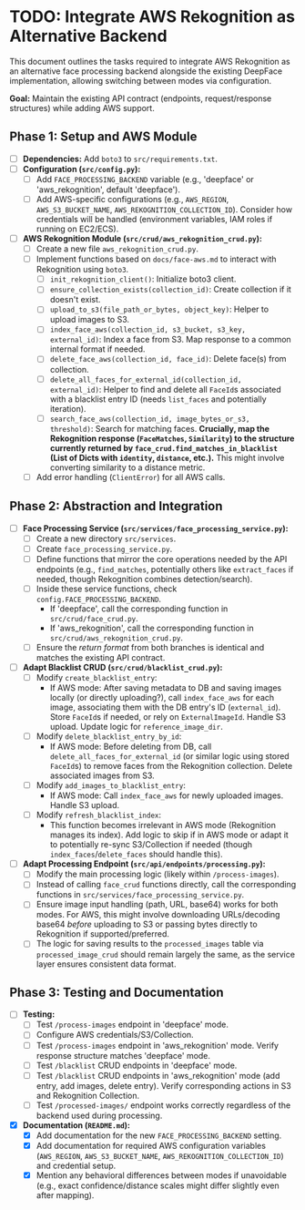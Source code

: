 # TODO: Integrate AWS Rekognition as Alternative Backend

This document outlines the tasks required to integrate AWS Rekognition as an alternative face processing backend alongside the existing DeepFace implementation, allowing switching between modes via configuration.

**Goal:** Maintain the existing API contract (endpoints, request/response structures) while adding AWS support.

## Phase 1: Setup and AWS Module

- [ ] **Dependencies:** Add `boto3` to `src/requirements.txt`.
- [ ] **Configuration (`src/config.py`):**
    - [ ] Add `FACE_PROCESSING_BACKEND` variable (e.g., 'deepface' or 'aws_rekognition', default 'deepface').
    - [ ] Add AWS-specific configurations (e.g., `AWS_REGION`, `AWS_S3_BUCKET_NAME`, `AWS_REKOGNITION_COLLECTION_ID`). Consider how credentials will be handled (environment variables, IAM roles if running on EC2/ECS).
- [ ] **AWS Rekognition Module (`src/crud/aws_rekognition_crud.py`):**
    - [ ] Create a new file `aws_rekognition_crud.py`.
    - [ ] Implement functions based on `docs/face-aws.md` to interact with Rekognition using `boto3`.
        - [ ] `init_rekognition_client()`: Initialize boto3 client.
        - [ ] `ensure_collection_exists(collection_id)`: Create collection if it doesn't exist.
        - [ ] `upload_to_s3(file_path_or_bytes, object_key)`: Helper to upload images to S3.
        - [ ] `index_face_aws(collection_id, s3_bucket, s3_key, external_id)`: Index a face from S3. Map response to a common internal format if needed.
        - [ ] `delete_face_aws(collection_id, face_id)`: Delete face(s) from collection.
        - [ ] `delete_all_faces_for_external_id(collection_id, external_id)`: Helper to find and delete all `FaceId`s associated with a blacklist entry ID (needs `list_faces` and potentially iteration).
        - [ ] `search_face_aws(collection_id, image_bytes_or_s3, threshold)`: Search for matching faces. **Crucially, map the Rekognition response (`FaceMatches`, `Similarity`) to the structure currently returned by `face_crud.find_matches_in_blacklist` (List of Dicts with `identity`, `distance`, etc.).** This might involve converting similarity to a distance metric.
    - [ ] Add error handling (`ClientError`) for all AWS calls.

## Phase 2: Abstraction and Integration

- [ ] **Face Processing Service (`src/services/face_processing_service.py`):**
    - [ ] Create a new directory `src/services`.
    - [ ] Create `face_processing_service.py`.
    - [ ] Define functions that mirror the core operations needed by the API endpoints (e.g., `find_matches`, potentially others like `extract_faces` if needed, though Rekognition combines detection/search).
    - [ ] Inside these service functions, check `config.FACE_PROCESSING_BACKEND`.
        - If 'deepface', call the corresponding function in `src/crud/face_crud.py`.
        - If 'aws_rekognition', call the corresponding function in `src/crud/aws_rekognition_crud.py`.
    - [ ] Ensure the *return format* from both branches is identical and matches the existing API contract.
- [ ] **Adapt Blacklist CRUD (`src/crud/blacklist_crud.py`):**
    - [ ] Modify `create_blacklist_entry`:
        - If AWS mode: After saving metadata to DB and saving images locally (or directly uploading?), call `index_face_aws` for each image, associating them with the DB entry's ID (`external_id`). Store `FaceId`s if needed, or rely on `ExternalImageId`. Handle S3 upload. Update logic for `reference_image_dir`.
    - [ ] Modify `delete_blacklist_entry_by_id`:
        - If AWS mode: Before deleting from DB, call `delete_all_faces_for_external_id` (or similar logic using stored `FaceId`s) to remove faces from the Rekognition collection. Delete associated images from S3.
    - [ ] Modify `add_images_to_blacklist_entry`:
        - If AWS mode: Call `index_face_aws` for newly uploaded images. Handle S3 upload.
    - [ ] Modify `refresh_blacklist_index`:
        - This function becomes irrelevant in AWS mode (Rekognition manages its index). Add logic to skip if in AWS mode or adapt it to potentially re-sync S3/Collection if needed (though `index_faces`/`delete_faces` should handle this).
- [ ] **Adapt Processing Endpoint (`src/api/endpoints/processing.py`):**
    - [ ] Modify the main processing logic (likely within `/process-images`).
    - [ ] Instead of calling `face_crud` functions directly, call the corresponding functions in `src/services/face_processing_service.py`.
    - [ ] Ensure image input handling (path, URL, base64) works for both modes. For AWS, this might involve downloading URLs/decoding base64 *before* uploading to S3 or passing bytes directly to Rekognition if supported/preferred.
    - [ ] The logic for saving results to the `processed_images` table via `processed_image_crud` should remain largely the same, as the service layer ensures consistent data format.

## Phase 3: Testing and Documentation

- [ ] **Testing:**
    - [ ] Test `/process-images` endpoint in 'deepface' mode.
    - [ ] Configure AWS credentials/S3/Collection.
    - [ ] Test `/process-images` endpoint in 'aws_rekognition' mode. Verify response structure matches 'deepface' mode.
    - [ ] Test `/blacklist` CRUD endpoints in 'deepface' mode.
    - [ ] Test `/blacklist` CRUD endpoints in 'aws_rekognition' mode (add entry, add images, delete entry). Verify corresponding actions in S3 and Rekognition Collection.
    - [ ] Test `/processed-images/` endpoint works correctly regardless of the backend used during processing.
- [x] **Documentation (`README.md`):**
    - [x] Add documentation for the new `FACE_PROCESSING_BACKEND` setting.
    - [x] Add documentation for required AWS configuration variables (`AWS_REGION`, `AWS_S3_BUCKET_NAME`, `AWS_REKOGNITION_COLLECTION_ID`) and credential setup.
    - [x] Mention any behavioral differences between modes if unavoidable (e.g., exact confidence/distance scales might differ slightly even after mapping). 